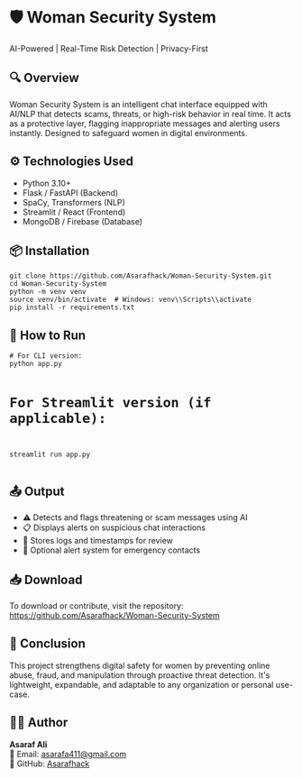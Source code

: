 <h1>🛡️ Woman Security System</h1>
  <p class="badge">AI-Powered | Real-Time Risk Detection | Privacy-First</p>

  <div class="section">
    <h2>🔍 Overview</h2>
    <p>Woman Security System is an intelligent chat interface equipped with AI/NLP that detects scams, threats, or high-risk behavior in real time. It acts as a protective layer, flagging inappropriate messages and alerting users instantly. Designed to safeguard women in digital environments.</p>
  </div>

  <div class="section">
    <h2>⚙️ Technologies Used</h2>
    <ul>
      <li>Python 3.10+</li>
      <li>Flask / FastAPI (Backend)</li>
      <li>SpaCy, Transformers (NLP)</li>
      <li>Streamlit / React (Frontend)</li>
      <li>MongoDB / Firebase (Database)</li>
    </ul>
  </div>

  <div class="section">
    <h2>📦 Installation</h2>
    <pre><code>git clone https://github.com/Asarafhack/Woman-Security-System.git
cd Woman-Security-System
python -m venv venv
source venv/bin/activate  # Windows: venv\\Scripts\\activate
pip install -r requirements.txt</code></pre>
  </div>

  <div class="section">
    <h2>🚀 How to Run</h2>
    <pre><code># For CLI version:
python app.py

# For Streamlit version (if applicable):
streamlit run app.py</code></pre>
  </div>

  <div class="section">
    <h2>📤 Output</h2>
    <ul>
      <li>⚠️ Detects and flags threatening or scam messages using AI</li>
      <li>📋 Displays alerts on suspicious chat interactions</li>
      <li>📁 Stores logs and timestamps for review</li>
      <li>📲 Optional alert system for emergency contacts</li>
    </ul>
  </div>

  <div class="section">
    <h2>📥 Download</h2>
    <p>To download or contribute, visit the repository:<br />
    <a href="https://github.com/Asarafhack/Woman-Security-System" target="_blank">https://github.com/Asarafhack/Woman-Security-System</a></p>
  </div>

  <div class="section">
    <h2>🔮 Conclusion</h2>
    <p>This project strengthens digital safety for women by preventing online abuse, fraud, and manipulation through proactive threat detection. It's lightweight, expandable, and adaptable to any organization or personal use-case.</p>
  </div>

  <div class="section">
    <h2>👨‍💻 Author</h2>
    <p><strong>Asaraf Ali</strong><br/>
    📧 Email: <a href="mailto:asarafa411@gmail.com">asarafa411@gmail.com</a><br/>
    🔗 GitHub: <a href="https://github.com/Asarafhack" target="_blank">Asarafhack</a></p>
  </div>

